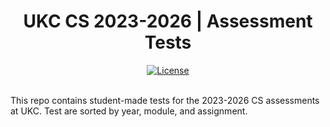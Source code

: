 <h1 align="center">
  UKC CS 2023-2026 | Assessment Tests
</h1>

<div align="center">
  <a href="https://github.com/E1Bos/Uni-Assignment-Tests/blob/main/LICENSE"><img alt="License" src="https://img.shields.io/github/license/E1Bos/Uni-Assignment-Tests?color=brightgreen"></a>
</div>
<br>

This repo contains student-made tests for the 2023-2026 CS assessments at UKC. Test are sorted by year, module, and assignment.
